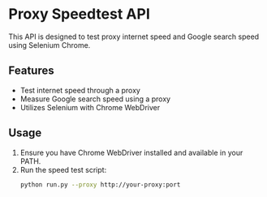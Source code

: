 # Proxy Speedtest API
This API is designed to test proxy internet speed and Google search speed using Selenium Chrome.

## Features
- Test internet speed through a proxy
- Measure Google search speed using a proxy
- Utilizes Selenium with Chrome WebDriver

## Usage
1. Ensure you have Chrome WebDriver installed and available in your PATH.
2. Run the speed test script:
    ```sh
    python run.py --proxy http://your-proxy:port
    ```
